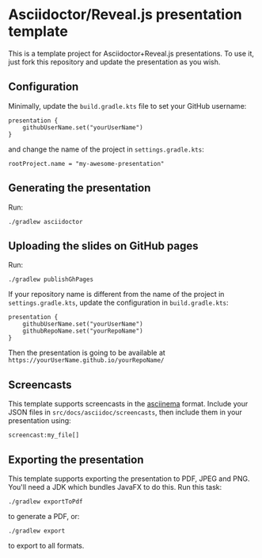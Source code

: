 # Asciidoctor/Reveal.js presentation template

This is a template project for Asciidoctor+Reveal.js presentations.
To use it, just fork this repository and update the presentation as you wish.

## Configuration

Minimally, update the `build.gradle.kts` file to set your GitHub username:

```
presentation {
    githubUserName.set("yourUserName")
}
```

and change the name of the project in `settings.gradle.kts`:

```
rootProject.name = "my-awesome-presentation"
```

## Generating the presentation

Run:

```
./gradlew asciidoctor
```

## Uploading the slides on GitHub pages

Run:

```
./gradlew publishGhPages
```

If your repository name is different from the name of the project in `settings.gradle.kts`, update the configuration in `build.gradle.kts`:

```
presentation {
    githubUserName.set("yourUserName")
    githubRepoName.set("yourRepoName")
}
```

Then the presentation is going to be available at `https://yourUserName.github.io/yourRepoName/`

## Screencasts

This template supports screencasts in the [asciinema](https://asciinema.org/) format.
Include your JSON files in `src/docs/asciidoc/screencasts`, then include them in your presentation using:

```
screencast:my_file[]
```

## Exporting the presentation

This template supports exporting the presentation to PDF, JPEG and PNG.
You'll need a JDK which bundles JavaFX to do this.
Run this task:

```
./gradlew exportToPdf
```

to generate a PDF, or:

```
./gradlew export
```

to export to all formats.